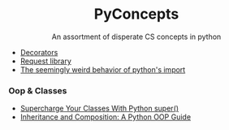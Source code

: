 <div align="center">
  
# PyConcepts

An assortment of disperate CS concepts in python

</div>

* [Decorators](https://realpython.com/primer-on-python-decorators/)
* [Request library](https://realpython.com/python-requests/)
* [The seemingly weird behavior of python's import](http://python-notes.curiousefficiency.org/en/latest/python_concepts/import_traps.html) 

### Oop & Classes

* [Supercharge Your Classes With Python super()](https://realpython.com/python-super/)
* [Inheritance and Composition: A Python OOP Guide](https://realpython.com/inheritance-composition-python/)
